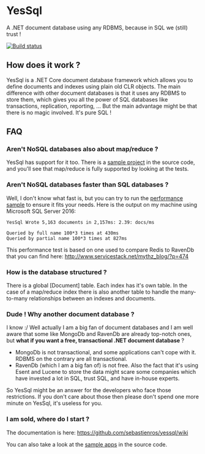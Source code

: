 YesSql
=============

A .NET document database using any RDBMS, because in SQL we (still) trust !

[![Build status](https://ci.appveyor.com/api/projects/status/96n3byfpy0hnw87f)](https://ci.appveyor.com/project/SebastienRos/yessql)

How does it work ?
-------------------

YesSql is a .NET Core document database framework which allows you to define documents and indexes using plain old CLR objects. The main difference
with other document databases is that it uses any RDBMS to store them, which gives you all the power of SQL databases
like transactions, replication, reporting, ... But the main advantage might be that there is no magic involved. It's pure SQL !

FAQ
-------------------

### Aren't NoSQL databases also about map/reduce ?

YesSql has support for it too. There is a [sample project](https://github.com/sebastienros/yessql/tree/master/samples/YesSql.Samples.Shards) in the source code, and you'll see that map/reduce is fully supported by looking at the tests.

### Aren't NoSQL databases  faster than SQL databases ?

Well, I don't know what fast is, but you can try to run the [performance sample](https://github.com/sebastienros/yessql/tree/master/samples/YesSql.Samples.Performance) to ensure it fits your needs. Here is the output on my machine using Microsoft SQL Server 2016:

    YesSql Wrote 5,163 documents in 2,157ms: 2.39: docs/ms
  
    Queried by full name 100*3 times at 430ms
    Queried by partial name 100*3 times at 827ms

This performance test is based on one used to compare Redis to RavenDb that you can find here: http://www.servicestack.net/mythz_blog/?p=474

### How is the database structured ?

There is a global [Document] table. Each index has it's own table. In the case of a map/reduce index there is also another table to handle the many-to-many relationships between an indexes and documents.

### Dude ! Why another document database ?

I know :/ Well actually I am a big fan of document databases and I am well aware that some like MongoDb and RavenDb are already top-notch ones, but __what if you want a free, transactional .NET document database__ ?

* MongoDb is not transactional, and some applications can't cope with it. RDBMS on the contrary are all transactional. 
* RavenDb (which I am a big fan of) is not free. Also the fact that it's using Esent and Lucene to store the data might scare some companies which have invested a lot in SQL, trust SQL, and have in-house experts.

So YesSql might be an answer for the developers who face those restrictions. If you don't care about those then please don't spend one more minute on YesSql, it's useless for you.

### I am sold, where do I start ?

The documentation is here: https://github.com/sebastienros/yessql/wiki

You can also take a look at the [sample apps](https://github.com/sebastienros/yessql/tree/master/samples) in the source code.
